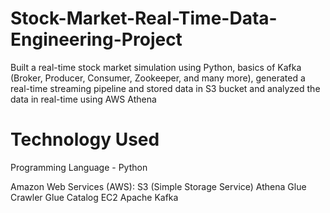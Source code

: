 # Stock-Market-Real-Time-Data-Engineering-Project
Built a real-time stock market simulation using Python, basics of Kafka (Broker, Producer, Consumer, Zookeeper, and many more), generated a real-time streaming pipeline and stored data in S3 bucket and analyzed the data in real-time using AWS Athena

# Technology Used
Programming Language - Python

Amazon Web Services (AWS):
S3 (Simple Storage Service)
Athena
Glue Crawler
Glue Catalog
EC2
Apache Kafka
